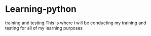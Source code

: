 # Learning-python
training and testing
This is where i will be conducting my training and testing for all of my learning purposes